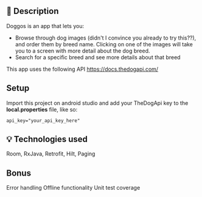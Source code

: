 ## :scroll: Description

Doggos is an app that lets you:
 - Browse through dog images (didn't I convince you already to try this??), and order them by breed name.  Clicking on one of the images will take you to a screen with more detail about the dog breed. 
 - Search for a specific breed and see more details about that breed

This app uses the following API https://docs.thedogapi.com/

## Setup

Import this project on android studio and add your TheDogApi key to the **local.properties** file, like so:

```
api_key="your_api_key_here"
```

## :bulb: Technologies used

Room, RxJava, Retrofit, Hilt, Paging


## Bonus

Error handling
Offline functionality
Unit test coverage

